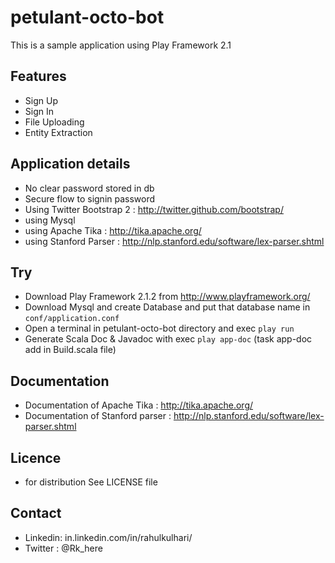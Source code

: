 # petulant-octo-bot

This is a sample application using Play Framework 2.1 

## Features
* Sign Up
* Sign In
* File Uploading
* Entity Extraction

## Application details
* No clear password stored in db
* Secure flow to signin password
* Using Twitter Bootstrap 2 : http://twitter.github.com/bootstrap/
* using Mysql
* using Apache Tika : http://tika.apache.org/
* using Stanford Parser : http://nlp.stanford.edu/software/lex-parser.shtml

## Try
* Download Play Framework 2.1.2 from http://www.playframework.org/
* Download Mysql and create Database and put that database name in `conf/application.conf` 
* Open a terminal in petulant-octo-bot directory and exec `play run`
* Generate Scala Doc & Javadoc with exec `play app-doc` (task app-doc add in Build.scala file)

## Documentation
* Documentation of Apache Tika : http://tika.apache.org/
* Documentation of Stanford parser : http://nlp.stanford.edu/software/lex-parser.shtml

## Licence
* for distribution See LICENSE file

## Contact
* Linkedin: in.linkedin.com/in/rahulkulhari/
* Twitter : @Rk_here
